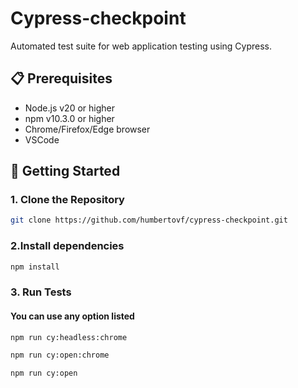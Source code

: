 # Cypress-checkpoint
Automated test suite for web application testing using Cypress.

## 📋 Prerequisites

- Node.js v20 or higher
- npm v10.3.0 or higher
- Chrome/Firefox/Edge browser
- VSCode

## 🚀 Getting Started

### 1. Clone the Repository
```bash
git clone https://github.com/humbertovf/cypress-checkpoint.git
```

### 2.Install dependencies
```bash
npm install
```

### 3. Run Tests
#### You can use any option listed
```bash
npm run cy:headless:chrome
```
```bash
npm run cy:open:chrome
```
```bash
npm run cy:open
```
